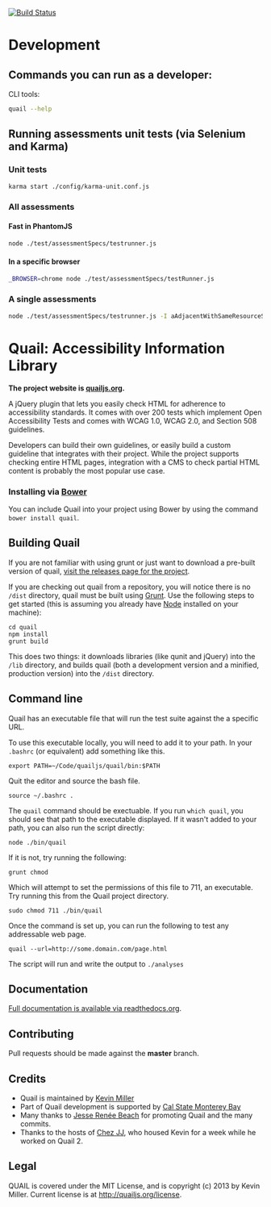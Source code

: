 [![Build Status](https://secure.travis-ci.org/quailjs/quail.png?branch=master)](http://travis-ci.org/kevee/quail)

# Development

## Commands you can run as a developer:

CLI tools:

```bash
quail --help
```

## Running assessments unit tests (via Selenium and Karma)

### Unit tests

```bash
karma start ./config/karma-unit.conf.js
```

### All assessments

#### Fast in PhantomJS

```bash
node ./test/assessmentSpecs/testrunner.js
```

#### In a specific browser

```bash
_BROWSER=chrome node ./test/assessmentSpecs/testRunner.js
```

### A single assessments

```bash
node ./test/assessmentSpecs/testrunner.js -I aAdjacentWithSameResourceShouldBeCombined
```

Quail: Accessibility Information Library
========================================
**The project website is [quailjs.org](http://quailjs.org/).**

A jQuery plugin that lets you easily check HTML for adherence to accessibility standards. It comes with over 200 tests which implement Open Accessibility Tests and comes with WCAG 1.0, WCAG 2.0, and Section 508 guidelines.

Developers can build their own guidelines, or easily build a custom guideline that integrates with their project. While the project supports checking entire HTML pages, integration with a CMS to check partial HTML content is probably the most popular use case.

### Installing via [Bower](http://bower.io)
You can include Quail into your project using Bower by using the command `bower install quail`.

Building Quail
--------------
If you are not familiar with using grunt or just want to download a pre-built version of quail, [visit the releases page for the project](https://github.com/kevee/quail/releases).

If you are checking out quail from a repository, you will notice there is no `/dist` directory, quail must be built using [Grunt](http://gruntjs.com/). Use the following steps to get started (this is assuming you already have [Node](http://nodejs.org/) installed on your machine):

```
cd quail
npm install
grunt build
```

This does two things: it downloads libraries (like qunit and jQuery) into the `/lib` directory, and builds quail (both a development version and a minified, production version) into the `/dist` directory.

Command line
-----------

Quail has an executable file that will run the test suite against the a specific URL.

To use this executable locally, you will need to add it to your path. In your ```.bashrc``` (or equivalent) add something like this.

```
export PATH=~/Code/quailjs/quail/bin:$PATH
```

Quit the editor and source the bash file.

```
source ~/.bashrc .
```

The ```quail``` command should be exectuable. If you run ```which quail```, you should see that path to the executable displayed. If it wasn't added to your path, you can also run the script directly:

```
node ./bin/quail
```

If it is not, try running the following:

```
grunt chmod
```

Which will attempt to set the permissions of this file to 711, an executable. Try running this from the Quail project directory.

```
sudo chmod 711 ./bin/quail
```

Once the command is set up, you can run the following to test any addressable web page.

```
quail --url=http://some.domain.com/page.html
```

The script will run and write the output to ```./analyses```

Documentation
-------------

[Full documentation is available via readthedocs.org](https://quail.readthedocs.org/en/latest/).

Contributing
------------
Pull requests should be made against the **master** branch.

Credits
-------

- Quail is maintained by [Kevin Miller](http://twitter.com/kevinmiyar)
- Part of Quail development is supported by [Cal State Monterey Bay](http://csumb.edu)
- Many thanks to [Jesse Renée Beach](https://twitter.com/jessebeach) for promoting Quail and the many commits.
- Thanks to the hosts of [Chez JJ](http://chezjj.com/), who housed Kevin for a week while he worked on Quail 2.

Legal
-----

QUAIL is covered under the MIT License, and is copyright (c) 2013 by Kevin Miller. Current license is at http://quailjs.org/license.
